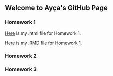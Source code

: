 ## Welcome to Ayça's GitHub Page 


### Homework 1
[Here](https://bu-ie-360.github.io/spring22-aycailhan/HWIE360.html) is my .html file for Homework 1.

[Here](https://bu-ie-360.github.io/spring22-aycailhan/HWIE360.Rmd) is my .RMD file for Homework 1.
### Homework 2
### Homework 3


